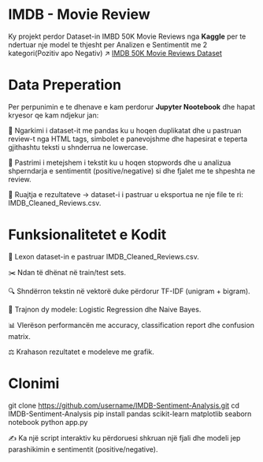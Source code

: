 # IMDB - Movie Review

Ky projekt perdor Dataset-in IMBD 50K Movie Reviews nga **Kaggle** per te ndertuar nje model te thjesht per Analizen e Sentimentit me 2 kategori(Pozitiv apo Negativ)
↗ [IMDB 50K Movie Reviews Dataset](https://www.kaggle.com/datasets/lakshmi25npathi/imdb-dataset-of-50k-movie-reviews)

# Data Preperation
Per perpunimin e te dhenave e kam perdorur **Jupyter Nootebook** dhe hapat kryesor qe kam ndjekur jan:

📂 Ngarkimi i dataset-it me pandas ku u hoqen duplikatat dhe u pastruan review-t nga HTML tags, simbolet e panevojshme dhe hapesirat e teperta gjithashtu teksti u shnderrua ne lowercase.

🧹 Pastrimi i metejshem i tekstit ku u hoqen stopwords dhe u analizua shperndarja e sentimentit (positive/negative) si dhe fjalet me te shpeshta ne review.

💾 Ruajtja e rezultateve → dataset-i i pastruar u eksportua ne nje file te ri: IMDB_Cleaned_Reviews.csv.

# Funksionalitetet e Kodit

📂 Lexon dataset-in e pastruar IMDB_Cleaned_Reviews.csv.

✂️ Ndan të dhënat në train/test sets.

🔍 Shndërron tekstin në vektorë duke përdorur TF-IDF (unigram + bigram).

🤖 Trajnon dy modele: Logistic Regression dhe Naive Bayes.

📊 Vlerëson performancën me accuracy, classification report dhe confusion matrix.

⚖️ Krahason rezultatet e modeleve me grafik.

# Clonimi

git clone https://github.com/username/IMDB-Sentiment-Analysis.git
cd IMDB-Sentiment-Analysis
pip install pandas scikit-learn matplotlib seaborn notebook
python app.py


✍️ Ka një script interaktiv ku përdoruesi shkruan një fjali dhe modeli jep parashikimin e sentimentit (positive/negative).
